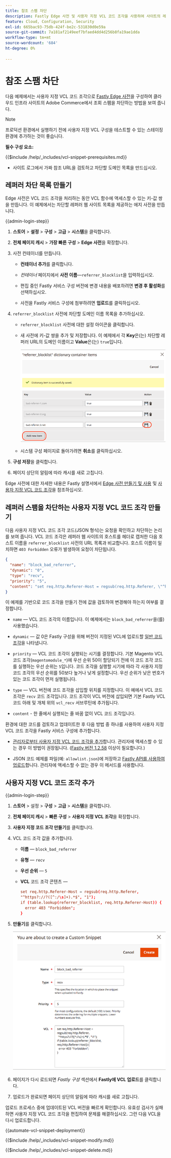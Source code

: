 ```yaml
---
title: 참조 스팸 차단
description: Fastly Edge 사전 및 사용자 지정 VCL 코드 조각을 사용하여 사이트의 레퍼러 스팸을 차단합니다.
feature: Cloud, Configuration, Security
exl-id: 665bac93-75db-424f-be2c-531830d0e59a
source-git-commit: 7a181af2149eef7bfaed4dd4d256b8fa19ae1dda
workflow-type: tm+mt
source-wordcount: '684'
ht-degree: 0%

---
```


# 참조 스팸 차단

다음 예제에서는 사용자 지정 VCL 코드 조각으로 [Fastly Edge 사전](https://docs.fastly.com/guides/edge-dictionaries/working-with-dictionaries-using-the-api)을 구성하여 클라우드 인프라 사이트의 Adobe Commerce에서 조회 스팸을 차단하는 방법을 보여 줍니다.

>[!NOTE]
>
>프로덕션 환경에서 실행하기 전에 사용자 지정 VCL 구성을 테스트할 수 있는 스테이징 환경에 추가하는 것이 좋습니다.

**필수 구성 요소:**

{{$include /help/_includes/vcl-snippet-prerequisites.md}}

- 사이트 로그에서 가짜 참조 URL을 검토하고 차단할 도메인 목록을 만드십시오.

## 레퍼러 차단 목록 만들기

Edge 사전은 VCL 코드 조각을 처리하는 동안 VCL 함수에 액세스할 수 있는 키-값 쌍을 만듭니다. 이 예제에서는 차단할 레퍼러 웹 사이트 목록을 제공하는 에지 사전을 만듭니다.

{{admin-login-step}}

1. **스토어** > **설정** > **구성** > **고급** > **시스템**&#x200B;을 클릭합니다.

1. **전체 페이지 캐시** > **가장 빠른 구성** > **Edge 사전**&#x200B;을 확장합니다.

1. 사전 컨테이너를 만듭니다.

   - **컨테이너 추가**&#x200B;를 클릭합니다.

   - *컨테이너* 페이지에서 **사전 이름**—`referrer_blocklist`을 입력하십시오.

   - 편집 중인 Fastly 서비스 구성 버전에 변경 내용을 배포하려면 **변경 후 활성화**&#x200B;를 선택하십시오.

   - 사전을 Fastly 서비스 구성에 첨부하려면 **업로드**&#x200B;를 클릭하십시오.

1. `referrer_blocklist` 사전에 차단할 도메인 이름 목록을 추가하십시오.

   - `referrer_blocklist` 사전에 대한 설정 아이콘을 클릭합니다.

   - 새 사전에 키-값 쌍을 추가 및 저장합니다. 이 예제에서 각 **Key**&#x200B;은(는) 차단할 레퍼러 URL의 도메인 이름이고 **Value**&#x200B;은(는) `true`입니다.

     ![잘못된 레퍼러 사전 항목 추가](../../assets/cdn/fastly-referrer-blocklist-dictionary.png)

   - 시스템 구성 페이지로 돌아가려면 **취소**&#x200B;를 클릭하십시오.

1. **구성 저장**&#x200B;을 클릭합니다.

1. 페이지 상단의 알림에 따라 캐시를 새로 고칩니다.

Edge 사전에 대한 자세한 내용은 Fastly 설명서에서 [Edge 사전 만들기 및 사용](https://docs.fastly.com/guides/edge-dictionaries/working-with-dictionaries-using-the-api) 및 [사용자 지정 VCL 코드 조각](https://docs.fastly.com/guides/edge-dictionaries/working-with-dictionaries-using-the-api#custom-vcl-examples)을 참조하십시오.

## 레퍼러 스팸을 차단하는 사용자 지정 VCL 코드 조각 만들기

다음 사용자 지정 VCL 코드 조각 코드(JSON 형식)는 요청을 확인하고 차단하는 논리를 보여 줍니다. VCL 코드 조각은 레퍼러 웹 사이트의 호스트를 헤더로 캡처한 다음 호스트 이름을 `referrer_blocklist` 사전의 URL 목록과 비교합니다. 호스트 이름이 일치하면 `403 Forbidden` 오류가 발생하여 요청이 차단됩니다.

```json
{
  "name": "block_bad_referrer",
  "dynamic": "0",
  "type": "recv",
  "priority": "5",
  "content": "set req.http.Referer-Host = regsub(req.http.Referer, \"^https?:\/\/?([^:\/s]+).*$\", \"\\1\"); if (table.lookup(referrer_blocklist, req.http.Referer-Host)) { error 403 \"Forbidden\"; }"
}
```

이 예제를 기반으로 코드 조각을 만들기 전에 값을 검토하여 변경해야 하는지 여부를 결정합니다.

- `name` — VCL 코드 조각의 이름입니다. 이 예제에서는 `block_bad_referrer`을(를) 사용했습니다.

- `dynamic` — 값 0은 Fastly 구성을 위해 버전이 지정된 VCL에 업로드할 [일반 코드 조각](https://docs.fastly.com/en/guides/using-regular-vcl-snippets)을 나타냅니다.

- `priority` — VCL 코드 조각이 실행되는 시기를 결정합니다. 기본 Magento VCL 코드 조각(`magentomodule_*`)에 우선 순위 50이 할당되기 전에 이 코드 조각 코드를 실행하는 우선 순위는 `5`입니다. 코드 조각을 실행할 시기에 따라 각 사용자 지정 코드 조각의 우선 순위를 50보다 높거나 낮게 설정합니다. 우선 순위가 낮은 번호가 있는 코드 조각이 먼저 실행됩니다.

- `type` — VCL 버전에 코드 조각을 삽입할 위치를 지정합니다. 이 예에서 VCL 코드 조각은 `recv` 코드 조각입니다. 코드 조각이 VCL 버전에 삽입되면 기본 Fastly VCL 코드 아래 및 개체 위의 `vcl_recv` 서브루틴에 추가됩니다.

- `content` - 한 줄에서 실행되는 줄 바꿈 없이 VCL 코드 조각입니다.

환경에 대한 코드를 검토하고 업데이트한 후 다음 방법 중 하나를 사용하여 사용자 지정 VCL 코드 조각을 Fastly 서비스 구성에 추가합니다.

- [관리자로부터 사용자 지정 VCL 코드 조각을 추가](#add-the-custom-vcl-snippet)합니다. 관리자에 액세스할 수 있는 경우 이 방법이 권장됩니다. ([Fastly 버전 1.2.58](fastly-configuration.md#upgrade) 이상이 필요합니다.)

- JSON 코드 예제를 파일(예: `allowlist.json`)에 저장하고 [Fastly API를 사용하여 업로드](fastly-vcl-custom-snippets.md#manage-custom-vcl-snippets-using-the-api)합니다. 관리자에 액세스할 수 없는 경우 이 메서드를 사용합니다.

## 사용자 지정 VCL 코드 조각 추가

{{admin-login-step}}

1. **스토어** > 설정 > **구성** > **고급** > **시스템**&#x200B;을 클릭합니다.

1. **전체 페이지 캐시** > **빠른 구성** > **사용자 지정 VCL 조각**&#x200B;을 확장합니다.

1. **사용자 지정 코드 조각 만들기**&#x200B;를 클릭합니다.

1. VCL 코드 조각 값을 추가합니다.

   - **이름** — `block_bad_referrer`

   - **유형** — `recv`

   - **우선 순위** — `5`

   - **VCL** 코드 조각 콘텐츠 —

     ```conf
     set req.http.Referer-Host = regsub(req.http.Referer,
     "^https?://?([^:/\s]+).*$", "1");
     if (table.lookup(referrer_blocklist, req.http.Referer-Host)) {
       error 403 "Forbidden";
     }
     ```

1. **만들기**&#x200B;를 클릭합니다.

   ![사용자 지정 레퍼러 블록 VCL 코드 조각 만들기](/help/assets/cdn/fastly-create-referrer-block-snippet.png)

1. 페이지가 다시 로드되면 *Fastly 구성* 섹션에서 **Fastly에 VCL 업로드**&#x200B;를 클릭합니다.

1. 업로드가 완료되면 페이지 상단의 알림에 따라 캐시를 새로 고칩니다.

업로드 프로세스 중에 업데이트된 VCL 버전을 빠르게 확인합니다. 유효성 검사가 실패하면 사용자 지정 VCL 코드 조각을 편집하여 문제를 해결하십시오. 그런 다음 VCL을 다시 업로드합니다.

{{automate-vcl-snippet-deployment}}

{{$include /help/_includes/vcl-snippet-modify.md}}

{{$include /help/_includes/vcl-snippet-delete.md}}
